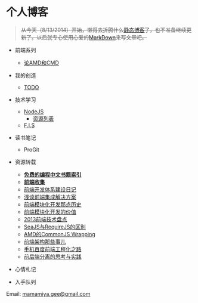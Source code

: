 个人博客
===

> ~~从今天（8/13/2014）开始，懒得去折腾什么[静态博客](http://gejiawen.github.io/)了，也不准备继续更新了。以后就专心使用心爱的[MarkDown](http://wowubuntu.com/markdown/)来写文章吧。~~

* 前端系列
   * [论AMD和CMD](http://gejiawen.github.io/2014/07/18/%E5%89%8D%E7%AB%AF%E8%A7%84%E8%8C%83/)

* 我的创造
    * [TODO](./2014/TODO.md)

* 技术学习
    * [NodeJS](http://nodejs.org/)
        * [资源列表](./2014/nodejs资源列表.md)
    * [F.I.S](http://fis.baidu.com/)

* 读书笔记
    * ProGit

* 资源转载
    * **[免费的编程中文书籍索引](https://github.com/justjavac/free-programming-books-zh_CN)**
    * **[前端收集](https://github.com/jikeytang/front-end-collect)**
    * [前端开发体系建设日记](https://github.com/fouber/blog/issues/2)
    * [浅谈前端集成解决方案](https://github.com/fouber/blog/issues/1)
    * [前端模块化开发那点历史](https://github.com/seajs/seajs/issues/588)
    * [前端模块化开发的价值](https://github.com/seajs/seajs/issues/547)
    * [2013前端技术盘点](http://cnberg.com/archive/2013-fe/)
    * [SeaJS与RequireJS的区别](https://github.com/seajs/seajs/issues/277)
    * [AMD的CommonJS Wrapping](https://www.imququ.com/post/amd-simplified-commonjs-wrapping.html)
    * [前端架构那些事儿](http://blog.xufei.gitpress.org/~posts/2014-05-20-%E5%89%8D%E7%AB%AF%E6%9E%B6%E6%9E%84%E9%82%A3%E4%BA%9B%E4%BA%8B%E5%84%BF.md)
    * [手机百度前端工程化之路](http://mweb.baidu.com/p/baidusearch-front-end-road.html)
    * [前后端分离的思考与实践](http://ued.taobao.org/blog/2014/04/full-stack-development-with-nodejs/)

* 心情札记

* 入手队列


Email: mamamiya.gee@gmail.com
